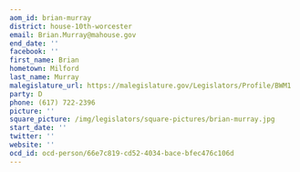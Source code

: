```yaml
---
aom_id: brian-murray
district: house-10th-worcester
email: Brian.Murray@mahouse.gov
end_date: ''
facebook: ''
first_name: Brian
hometown: Milford
last_name: Murray
malegislature_url: https://malegislature.gov/Legislators/Profile/BWM1
party: D
phone: (617) 722-2396
picture: ''
square_picture: /img/legislators/square-pictures/brian-murray.jpg
start_date: ''
twitter: ''
website: ''
ocd_id: ocd-person/66e7c819-cd52-4034-bace-bfec476c106d
---
```

